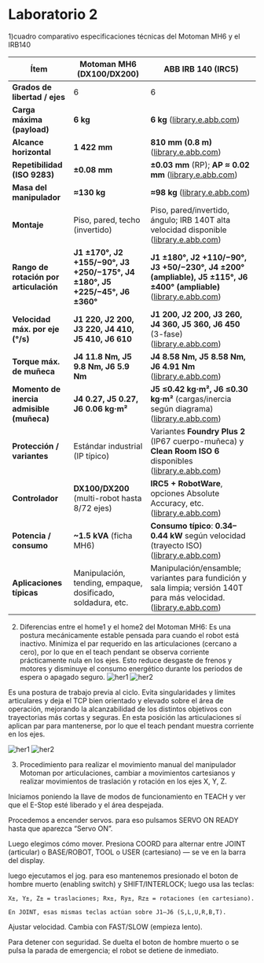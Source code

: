 # Laboratorio 2
1)cuadro comparativo especificaciones técnicas del Motoman MH6 y el IRB140

| Ítem                                      | **Motoman MH6 (DX100/DX200)**                                                | **ABB IRB 140 (IRC5)**                                                                                                   |
| ----------------------------------------- | ---------------------------------------------------------------------------- | ------------------------------------------------------------------------------------------------------------------------ |
| **Grados de libertad / ejes**             | 6                                                                            | 6                                                                                                                        |
| **Carga máxima (payload)**                | **6 kg**                                                                     | **6 kg** ([library.e.abb.com][1])                                                                                        |
| **Alcance horizontal**                    | **1 422 mm**                                                                 | **810 mm (0.8 m)** ([library.e.abb.com][1])                                                                              |
| **Repetibilidad (ISO 9283)**              | **±0.08 mm**                                                                 | **±0.03 mm** (RP); **AP ≈ 0.02 mm** ([library.e.abb.com][1])                                                             |
| **Masa del manipulador**                  | **≈130 kg**                                                                  | **≈98 kg** ([library.e.abb.com][1])                                                                                      |
| **Montaje**                               | Piso, pared, techo (invertido)                                               | Piso, pared/invertido, ángulo; IRB 140T alta velocidad disponible ([library.e.abb.com][1])                               |
| **Rango de rotación por articulación**    | **J1 ±170°, J2 +155/−90°, J3 +250/−175°, J4 ±180°, J5 +225/−45°, J6 ±360°**  | **J1 ±180°, J2 +110/−90°, J3 +50/−230°, J4 ±200° (ampliable), J5 ±115°, J6 ±400° (ampliable)** ([library.e.abb.com][1])  |
| **Velocidad máx. por eje (°/s)**          | **J1 220, J2 200, J3 220, J4 410, J5 410, J6 610**                           | **J1 200, J2 200, J3 260, J4 360, J5 360, J6 450** (3-fase) ([library.e.abb.com][1])                                     |
| **Torque máx. de muñeca**                 | **J4 11.8 Nm, J5 9.8 Nm, J6 5.9 Nm**                                         | **J4 8.58 Nm, J5 8.58 Nm, J6 4.91 Nm** ([library.e.abb.com][1])                                                          |
| **Momento de inercia admisible (muñeca)** | **J4 0.27, J5 0.27, J6 0.06 kg·m²**                                          | **J5 ≤0.42 kg·m², J6 ≤0.30 kg·m²** (cargas/inercia según diagrama) ([library.e.abb.com][1])                              |
| **Protección / variantes**                | Estándar industrial (IP típico)                                              | Variantes **Foundry Plus 2** (IP67 cuerpo-muñeca) y **Clean Room ISO 6** disponibles ([library.e.abb.com][1])            |
| **Controlador**                           | **DX100/DX200** (multi-robot hasta 8/72 ejes)                                | **IRC5 + RobotWare**, opciones Absolute Accuracy, etc. ([library.e.abb.com][1])                                          |
| **Potencia / consumo**                    | **~1.5 kVA** (ficha MH6)                                                     | **Consumo típico**: **0.34–0.44 kW** según velocidad (trayecto ISO) ([library.e.abb.com][1])                             |
| **Aplicaciones típicas**                  | Manipulación, tending, empaque, dosificado, soldadura, etc.                  | Manipulación/ensamble; variantes para fundición y sala limpia; versión 140T para más velocidad. ([library.e.abb.com][1]) |

[1]: https://library.e.abb.com/public/a7121292272d40a9992a50745fdaa3b2/3HAC041346%20PS%20IRB%20140-en.pdf "Product specification - IRB 140"


2) Diferencias entre el home1 y el home2 del Motoman MH6:
   Es una postura mecánicamente estable pensada para cuando el robot está inactivo. Minimiza el par requerido en las articulaciones (cercano a cero), por lo que en el teach pendant se observa corriente prácticamente nula en los ejes. Esto reduce desgaste de frenos y motores y disminuye el consumo energético durante los periodos de espera o apagado seguro.
![her1](Imagenes/HOME_1.jpg)
![her2](Imagenes/HOME_2_2.jpg)

Es una postura de trabajo previa al ciclo. Evita singularidades y límites articulares y deja el TCP bien orientado y elevado sobre el área de operación, mejorando la alcanzabilidad de los distintos objetivos con trayectorias más cortas y seguras. En esta posición las articulaciones sí aplican par para mantenerse, por lo que el teach pendant muestra corriente en los ejes.

![her1](Imagenes/HOME_2.jpg)
![her2](Imagenes/HOME_1_1.jpg)

3) Procedimiento para realizar el movimiento manual del manipulador Motoman por articulaciones, cambiar a movimientos cartesianos y realizar movimientos de traslación y rotación en los ejes X, Y, Z.

Iniciamos  poniendo la llave de modos de funcionamiento en TEACH y ver que el E-Stop esté liberado y el área despejada.

Procedemos a encender servos. para eso pulsamos SERVO ON READY hasta que aparezca “Servo ON”.

Luego elegimos cómo mover. Presiona COORD para alternar entre JOINT (articular) o BASE/ROBOT, TOOL o USER (cartesiano) — se ve en la barra del display.

luego ejecutamos el jog. para eso mantenemos presionado el boton de hombre muerto (enabling switch) y SHIFT/INTERLOCK; luego usa las teclas:

    X±, Y±, Z± = traslaciones; Rx±, Ry±, Rz± = rotaciones (en cartesiano).

    En JOINT, esas mismas teclas actúan sobre J1–J6 (S,L,U,R,B,T).

Ajustar velocidad. Cambia con FAST/SLOW (empieza lento).

Para detener con seguridad. Se duelta el boton de hombre muerto o se pulsa la parada de emergencia; el robot se detiene de inmediato.
